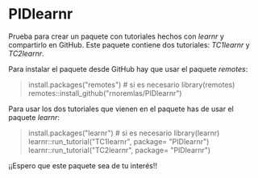 # PIDlearnr

Prueba para crear un paquete con tutoriales hechos con *learnr* y compartirlo en GitHub. Este paquete contiene dos tutoriales: *TC1learnr* y *TC2learnr*.

Para instalar el paquete desde GitHub hay que usar el paquete *remotes*:

> install.packages("remotes") # si es necesario
> library(remotes)
> remotes::install_github("rnoremlas/PIDlearnr")

Para usar los dos tutoriales que vienen en el paquete has de usar el paquete *learnr*:

> install.packages("learnr") # si es necesario
> library(learnr)
> learnr::run_tutorial("TC1learnr", package= "PIDlearnr")
> learnr::run_tutorial("TC2learnr", package= "PIDlearnr")

¡¡Espero que este paquete sea de tu interés!!